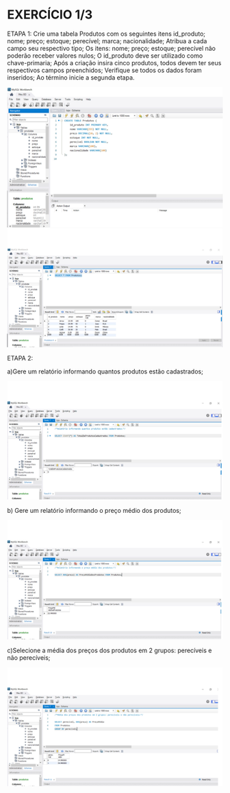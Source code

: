 # EXERCÍCIO 1/3
ETAPA 1:
Crie uma tabela Produtos com os seguintes itens id_produto; nome; preço; estoque; perecível; marca; nacionalidade;
Atribua a cada campo seu respectivo tipo;
Os itens: nome; preço; estoque; perecível não poderão receber valores nulos;
O id_produto deve ser utilizado como chave-primaria;
Após a criação insira cinco produtos, todos devem ter seus respectivos campos preenchidos;
Verifique se todos os dados foram inseridos;
Ao término inicie a segunda etapa.

![imagem 1](imagem1.jpg)
![imagem 2](imagem2.jpg)

ETAPA 2:

a)Gere um relatório informando quantos produtos estão cadastrados;

![imagem 3](imagem3.jpg)

b) Gere um relatório informando o preço médio dos produtos;

![imagem 4](imagem4.jpg)

c)Selecione a média dos preços dos produtos em 2 grupos: perecíveis e não perecíveis;

![imagem 5](imagem5.jpg)



